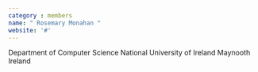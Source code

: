 ```yaml
---
category : members
name: " Rosemary Monahan " 
website: '#'
---
```

Department of Computer Science
National University of Ireland Maynooth
Ireland

